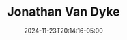 ---
title: Jonathan Van Dyke
date: 2024-11-23T20:14:16-05:00
featured_image: Jonathan-Van-Dyke.webp
featured_image_attr: 
featured_image_attr_link: 
featured_image_alt: 
featured_image_caption: 
Socials:
  Facebook: 
  Twitter: 
  Instagram: vandyke.jonathan
  LinkedIn: jonathan-van-dyke-ba605b39
  IBDB: 
  IMDb: nm3706644
  Website: 
---